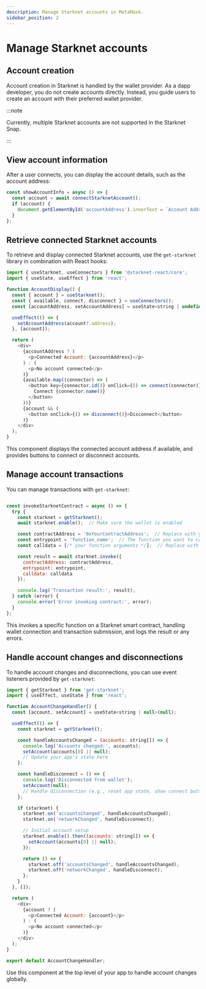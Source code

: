 ```yaml
---
description: Manage Starknet accounts in MetaMask.
sidebar_position: 2
---
```


# Manage Starknet accounts

## Account creation

Account creation in Starknet is handled by the wallet provider. As a dapp developer, you do not create accounts directly. Instead, you guide users to create an account with their preferred wallet provider.

:::note

Currently, multiple Starknet accounts are not supported in the Starknet Snap.

:::

## View account information

After a user connects, you can display the account details, such as the account address: 

```javascript
const showAccountInfo = async () => {
  const account = await connectStarknetAccount();
  if (account) {
    document.getElementById('accountAddress').innerText = `Account Address: ${account}`;
  }
};
```

## Retrieve connected Starknet accounts

To retrieve and display connected Starknet accounts, use the `get-starknet` library in combination with React hooks:

```javascript
import { useStarknet, useConnectors } from '@starknet-react/core';
import { useState, useEffect } from 'react';

function AccountDisplay() {
  const { account } = useStarknet();
  const { available, connect, disconnect } = useConnectors();
  const [accountAddress, setAccountAddress] = useState<string | undefined>();

  useEffect(() => {
    setAccountAddress(account?.address);
  }, [account]);

  return (
    <div>
      {accountAddress ? (
        <p>Connected Account: {accountAddress}</p>
      ) : (
        <p>No account connected</p>
      )}
      {available.map((connector) => (
        <button key={connector.id()} onClick={() => connect(connector)}>
          Connect {connector.name()}
        </button>
      ))}
      {account && (
        <button onClick={() => disconnect()}>Disconnect</button>
      )}
    </div>
  );
}
```

This component displays the connected account address if available, and provides buttons to connect or disconnect accounts.

## Manage account transactions

You can manage transactions with `get-starknet`:

```javascript

const invokeStarknetContract = async () => {
  try {
    const starknet = getStarknet();
    await starknet.enable();  // Make sure the wallet is enabled

    const contractAddress = '0xYourContractAddress';  // Replace with your contract address
    const entrypoint = 'function_name';  // The function you want to call
    const calldata = [/* your function arguments */];  // Replace with calldata

    const result = await starknet.invoke({
      contractAddress: contractAddress,
      entrypoint: entrypoint,
      calldata: calldata
    });

    console.log('Transaction result:', result);
  } catch (error) {
    console.error('Error invoking contract:', error);
  }
};
```
This invokes a specific function on a Starknet smart contract, handling wallet connection and transaction submission, and logs the result or any errors.

## Handle account changes and disconnections

To handle account changes and disconnections, you can use event listeners provided by `get-starknet`:

```javascript
import { getStarknet } from 'get-starknet';
import { useEffect, useState } from 'react';

function AccountChangeHandler() {
  const [account, setAccount] = useState<string | null>(null);

  useEffect(() => {
    const starknet = getStarknet();

    const handleAccountsChanged = (accounts: string[]) => {
      console.log('Accounts changed:', accounts);
      setAccount(accounts[0] || null);
      // Update your app's state here
    };

    const handleDisconnect = () => {
      console.log('Disconnected from wallet');
      setAccount(null);
      // Handle disconnection (e.g., reset app state, show connect button)
    };

    if (starknet) {
      starknet.on('accountsChanged', handleAccountsChanged);
      starknet.on('networkChanged', handleDisconnect);

      // Initial account setup
      starknet.enable().then((accounts: string[]) => {
        setAccount(accounts[0] || null);
      });

      return () => {
        starknet.off('accountsChanged', handleAccountsChanged);
        starknet.off('networkChanged', handleDisconnect);
      };
    }
  }, []);

  return (
    <div>
      {account ? (
        <p>Connected Account: {account}</p>
      ) : (
        <p>No account connected</p>
      )}
    </div>
  );
}

export default AccountChangeHandler;
```

Use this component at the top level of your app to handle account changes globally.

